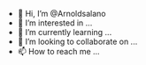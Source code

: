- 👋 Hi, I’m @Arnoldsalano
- 👀 I’m interested in ...
- 🌱 I’m currently learning ...
- 💞️ I’m looking to collaborate on ...
- 📫 How to reach me ...

<!---
Arnoldsalano/Arnoldsalano is a ✨ special ✨ repository because its `README.md` (this file) appears on your GitHub profile.
You can click the Preview link to take a look at your changes.
--->
